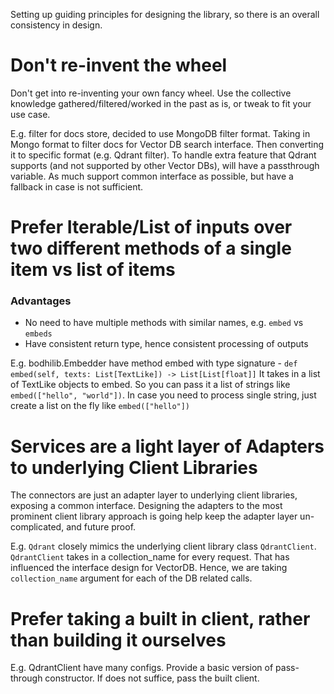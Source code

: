 Setting up guiding principles for designing the library, so there is an overall consistency in design.

# Don't re-invent the wheel

Don't get into re-inventing your own fancy wheel. Use the collective knowledge gathered/filtered/worked in the past as is, or tweak to fit your use case.

E.g. filter for docs store, decided to use MongoDB filter format. Taking in Mongo format to filter docs for Vector DB search interface. Then converting it to specific format (e.g. Qdrant filter). To handle extra feature that Qdrant supports (and not supported by other Vector DBs), will have a passthrough variable. As much support common interface as possible, but have a fallback in case is not sufficient.

# Prefer Iterable/List of inputs over two different methods of a single item vs list of items

### Advantages
- No need to have multiple methods with similar names, e.g. `embed` vs `embeds`
- Have consistent return type, hence consistent processing of outputs

E.g. bodhilib.Embedder have method embed with type signature -
`def embed(self, texts: List[TextLike]) -> List[List[float]]`
It takes in a list of TextLike objects to embed. So you can pass it a list of strings like `embed(["hello", "world"])`. In case you need to process single string, just create a list on the fly like `embed(["hello"])`



# Services are a light layer of Adapters to underlying Client Libraries

The connectors are just an adapter layer to underlying client libraries, exposing a common interface. Designing the adapters to the most prominent client library approach is going help keep the adapter layer un-complicated, and future proof.

E.g. `Qdrant` closely mimics the underlying client library class `QdrantClient`. `QdrantClient` takes in a collection_name for every request. That has influenced the interface design for VectorDB. Hence, we are taking `collection_name` argument for each of the DB related calls.

# Prefer taking a built in client, rather than building it ourselves

E.g. QdrantClient have many configs. Provide a basic version of pass-through constructor. If does not suffice, pass the built client.
